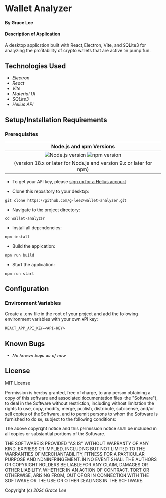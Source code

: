# Wallet Analyzer

#### By Grace Lee

#### Description of Application

A desktop application built with React, Electron, Vite, and SQLite3 for analyzing the profitability of crypto wallets that are active on pump.fun.

## Technologies Used

- _Electron_
- _React_
- _Vite_
- _Material UI_
- _SQLite3_
- _Helius API_

## Setup/Installation Requirements

### Prerequisites

|                                                       Node.js and npm Versions                                                        |
| :-----------------------------------------------------------------------------------------------------------------------------------: |
| ![Node.js version](https://img.shields.io/badge/node-%3E%3D18.x-blue) ![npm version](https://img.shields.io/badge/npm-%3E%3D9.x-blue) |
|                                 (version 18.x or later for Node.js and version 9.x or later for npm)                                  |

- To get your API key, please [sign up for a Helius account](https://dev.helius.xyz/dashboard/app)

- Clone this repository to your desktop:

```console
git clone https://github.com/g-lee2/wallet-analyzer.git
```

- Navigate to the project directory:

```console
cd wallet-analyzer
```

- Install all dependencies:

```console
npm install
```

- Build the application:

```console
npm run build
```

- Start the application:

```console
npm run start
```

## Configuration

### Environment Variables

Create a .env file in the root of your project and add the following environment variables with your own API key:

```
REACT_APP_API_KEY=<API-KEY>
```

## Known Bugs

- _No known bugs as of now_

## License

MIT License

Permission is hereby granted, free of charge, to any person obtaining a copy
of this software and associated documentation files (the "Software"), to deal
in the Software without restriction, including without limitation the rights
to use, copy, modify, merge, publish, distribute, sublicense, and/or sell
copies of the Software, and to permit persons to whom the Software is
furnished to do so, subject to the following conditions:

The above copyright notice and this permission notice shall be included in all
copies or substantial portions of the Software.

THE SOFTWARE IS PROVIDED "AS IS", WITHOUT WARRANTY OF ANY KIND, EXPRESS OR
IMPLIED, INCLUDING BUT NOT LIMITED TO THE WARRANTIES OF MERCHANTABILITY,
FITNESS FOR A PARTICULAR PURPOSE AND NONINFRINGEMENT. IN NO EVENT SHALL THE
AUTHORS OR COPYRIGHT HOLDERS BE LIABLE FOR ANY CLAIM, DAMAGES OR OTHER
LIABILITY, WHETHER IN AN ACTION OF CONTRACT, TORT OR OTHERWISE, ARISING FROM,
OUT OF OR IN CONNECTION WITH THE SOFTWARE OR THE USE OR OTHER DEALINGS IN THE
SOFTWARE.

Copyright (c) _2024_ _Grace Lee_
